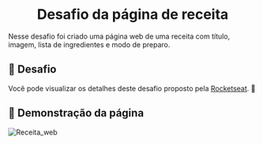 <h1 align="center"> Desafio da página de receita </h1>
Nesse desafio foi criado uma página web de uma receita com título, imagem, lista de ingredientes e modo de preparo.

## 🎨 Desafio

Você pode visualizar os detalhes deste desafio proposto pela [Rocketseat](https://app.rocketseat.com.br/discover/challenges/cookbook). 🚀

## 👀 Demonstração da página
![Receita_web](https://user-images.githubusercontent.com/65499893/142955676-704ef56d-6b4b-4949-b395-53fe08b7e235.gif)
